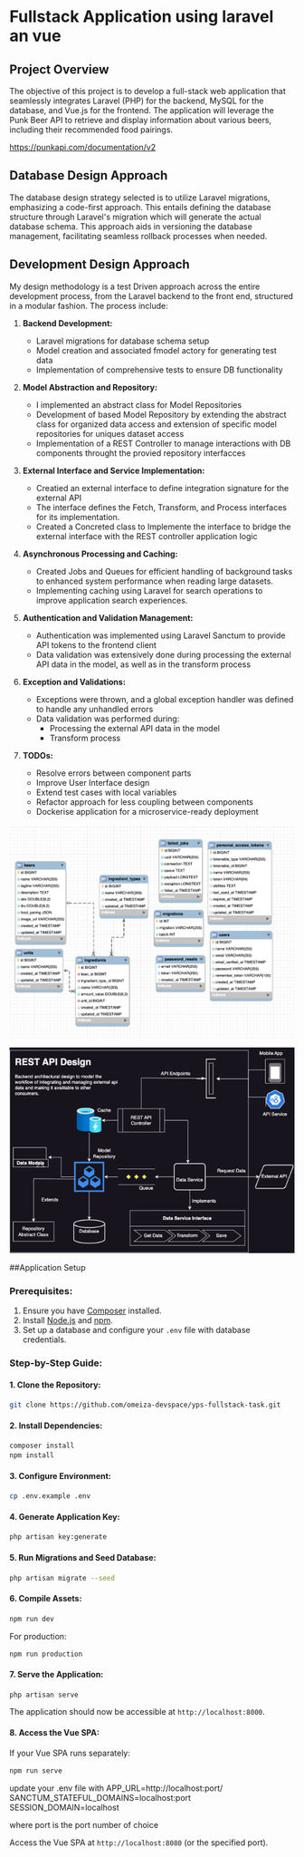 
# Fullstack Application using laravel an vue

## Project Overview

The objective of this project is to develop a full-stack web application that seamlessly integrates Laravel (PHP) for the backend, MySQL for the database, and Vue.js for the frontend. The application will leverage the Punk Beer API to retrieve and display information about various beers, including their recommended food pairings. 

https://punkapi.com/documentation/v2

## Database Design Approach

The database design strategy selected is to utilize Laravel migrations, emphasizing a code-first approach. This entails defining the database structure through Laravel's migration which will generate the actual database schema. This approach aids in versioning the database management, facilitating seamless rollback processes when needed.

## Development Design Approach

My design methodology is a test Driven approach across the entire development process, from the Laravel backend to the front end, structured in a modular fashion. The process include:

1. **Backend Development:**
   - Laravel migrations for database schema setup
   - Model creation and associated fmodel actory for generating test data
   - Implementation of comprehensive tests to  ensure DB functionality

2. **Model Abstraction and Repository:**
   - I implemented an abstract class for Model Repositories
   - Development of based Model Repository by extending the abstract class for organized data access and extension of specific model repositories for uniques dataset access
   - Implementation of a REST Controller to manage interactions with DB components throught the provied repository interfacces

3. **External Interface and Service Implementation:**
   - Creatied an external interface to define integration signature for the external API
   - The interface defines the Fetch, Transform, and Process interfaces for its implementation.
   - Created a Concreted class to Implemente the interface to bridge the external interface with the REST controller application logic

4. **Asynchronous Processing and Caching:**
   - Created Jobs and Queues for efficient handling of background tasks to enhanced system performance when reading large datasets. 
   - Implementing caching using Laravel for search operations to improve application search experiences.

5. **Authentication and Validation Management:**
   - Authentication was implemented using Laravel Sanctum to provide API tokens to the frontend client
   - Data validation was extensively done during processing the external API data in the model, as well as in the transform process

6. **Exception and Validations:**
   - Exceptions were thrown, and a global exception handler was defined to handle any unhandled errors
   - Data validation was performed during:
     - Processing the external API data in the model
     - Transform process

7. **TODOs:**
   - Resolve errors between component parts   
   - Improve User Interface design
   - Extend test cases with local variables
   - Refactor approach for less coupling between components 
   - Dockerise application for a microservice-ready deployment

![Database design](./app_design/db_design.png)

![RESTful API design](./app_design/restful_api_design.png)

##Application Setup
### Prerequisites:
1. Ensure you have [Composer](https://getcomposer.org/) installed.
2. Install [Node.js](https://nodejs.org/) and [npm](https://www.npmjs.com/).
3. Set up a database and configure your `.env` file with database credentials.

### Step-by-Step Guide:

#### 1. Clone the Repository:
```bash
git clone https://github.com/omeiza-devspace/yps-fullstack-task.git
```

#### 2. Install Dependencies:
```bash
composer install
npm install
```

#### 3. Configure Environment:
```bash
cp .env.example .env
```

#### 4. Generate Application Key:
```bash
php artisan key:generate
```

#### 5. Run Migrations and Seed Database:
```bash
php artisan migrate --seed
```

#### 6. Compile Assets:
```bash
npm run dev
```
For production:
```bash
npm run production
```

#### 7. Serve the Application:
```bash
php artisan serve
```
The application should now be accessible at `http://localhost:8000`.

#### 8. Access the Vue SPA:
If your Vue SPA runs separately:
```bash
npm run serve
```


update your .env file with
APP_URL=http://localhost:port/ 
SANCTUM_STATEFUL_DOMAINS=localhost:port
SESSION_DOMAIN=localhost

where port is the port number of choice

Access the Vue SPA at `http://localhost:8080` (or the specified port).




